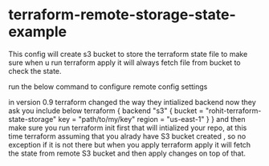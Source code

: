 # terraform-remote-storage-state-example

This config will create s3 bucket to store the terraform state file to make sure when u run terraform apply it will always fetch file from bucket to check the state.

run the below command to configure remote config settings

in version 0.9 terraform changed the way they intialized backend now they ask you include below 
terraform {
  backend "s3" {
    bucket = "rohit-terraform-state-storage"
    key    = "path/to/my/key"
    region = "us-east-1"
  }
}
and then make sure you run terraform init first that will intialized your repo, at this time terraform assuming that you alrady have S3 bucket created , so no exception if it is not there but when you apply terraform apply it will fetch the state from remote S3 bucket and then apply changes on top of that.
